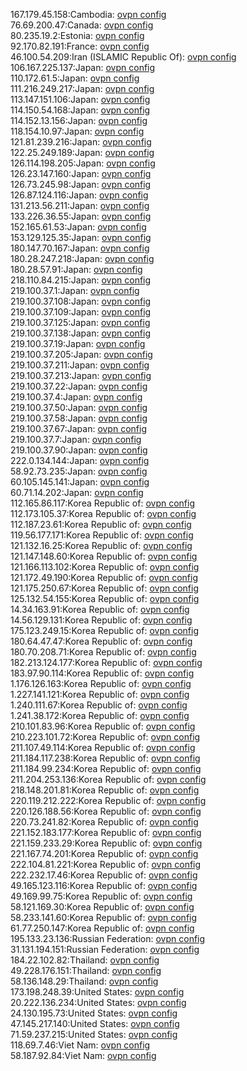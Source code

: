 167.179.45.158:Cambodia: [ovpn config](vpn/167_179_45_158.ovpn)  
76.69.200.47:Canada: [ovpn config](vpn/76_69_200_47.ovpn)  
80.235.19.2:Estonia: [ovpn config](vpn/80_235_19_2.ovpn)  
92.170.82.191:France: [ovpn config](vpn/92_170_82_191.ovpn)  
46.100.54.209:Iran (ISLAMIC Republic Of): [ovpn config](vpn/46_100_54_209.ovpn)  
106.167.225.137:Japan: [ovpn config](vpn/106_167_225_137.ovpn)  
110.172.61.5:Japan: [ovpn config](vpn/110_172_61_5.ovpn)  
111.216.249.217:Japan: [ovpn config](vpn/111_216_249_217.ovpn)  
113.147.151.106:Japan: [ovpn config](vpn/113_147_151_106.ovpn)  
114.150.54.168:Japan: [ovpn config](vpn/114_150_54_168.ovpn)  
114.152.13.156:Japan: [ovpn config](vpn/114_152_13_156.ovpn)  
118.154.10.97:Japan: [ovpn config](vpn/118_154_10_97.ovpn)  
121.81.239.216:Japan: [ovpn config](vpn/121_81_239_216.ovpn)  
122.25.249.189:Japan: [ovpn config](vpn/122_25_249_189.ovpn)  
126.114.198.205:Japan: [ovpn config](vpn/126_114_198_205.ovpn)  
126.23.147.160:Japan: [ovpn config](vpn/126_23_147_160.ovpn)  
126.73.245.98:Japan: [ovpn config](vpn/126_73_245_98.ovpn)  
126.87.124.116:Japan: [ovpn config](vpn/126_87_124_116.ovpn)  
131.213.56.211:Japan: [ovpn config](vpn/131_213_56_211.ovpn)  
133.226.36.55:Japan: [ovpn config](vpn/133_226_36_55.ovpn)  
152.165.61.53:Japan: [ovpn config](vpn/152_165_61_53.ovpn)  
153.129.125.35:Japan: [ovpn config](vpn/153_129_125_35.ovpn)  
180.147.70.167:Japan: [ovpn config](vpn/180_147_70_167.ovpn)  
180.28.247.218:Japan: [ovpn config](vpn/180_28_247_218.ovpn)  
180.28.57.91:Japan: [ovpn config](vpn/180_28_57_91.ovpn)  
218.110.84.215:Japan: [ovpn config](vpn/218_110_84_215.ovpn)  
219.100.37.1:Japan: [ovpn config](vpn/219_100_37_1.ovpn)  
219.100.37.108:Japan: [ovpn config](vpn/219_100_37_108.ovpn)  
219.100.37.109:Japan: [ovpn config](vpn/219_100_37_109.ovpn)  
219.100.37.125:Japan: [ovpn config](vpn/219_100_37_125.ovpn)  
219.100.37.138:Japan: [ovpn config](vpn/219_100_37_138.ovpn)  
219.100.37.19:Japan: [ovpn config](vpn/219_100_37_19.ovpn)  
219.100.37.205:Japan: [ovpn config](vpn/219_100_37_205.ovpn)  
219.100.37.211:Japan: [ovpn config](vpn/219_100_37_211.ovpn)  
219.100.37.213:Japan: [ovpn config](vpn/219_100_37_213.ovpn)  
219.100.37.22:Japan: [ovpn config](vpn/219_100_37_22.ovpn)  
219.100.37.4:Japan: [ovpn config](vpn/219_100_37_4.ovpn)  
219.100.37.50:Japan: [ovpn config](vpn/219_100_37_50.ovpn)  
219.100.37.58:Japan: [ovpn config](vpn/219_100_37_58.ovpn)  
219.100.37.67:Japan: [ovpn config](vpn/219_100_37_67.ovpn)  
219.100.37.7:Japan: [ovpn config](vpn/219_100_37_7.ovpn)  
219.100.37.90:Japan: [ovpn config](vpn/219_100_37_90.ovpn)  
222.0.134.144:Japan: [ovpn config](vpn/222_0_134_144.ovpn)  
58.92.73.235:Japan: [ovpn config](vpn/58_92_73_235.ovpn)  
60.105.145.141:Japan: [ovpn config](vpn/60_105_145_141.ovpn)  
60.71.14.202:Japan: [ovpn config](vpn/60_71_14_202.ovpn)  
112.165.86.117:Korea Republic of: [ovpn config](vpn/112_165_86_117.ovpn)  
112.173.105.37:Korea Republic of: [ovpn config](vpn/112_173_105_37.ovpn)  
112.187.23.61:Korea Republic of: [ovpn config](vpn/112_187_23_61.ovpn)  
119.56.177.171:Korea Republic of: [ovpn config](vpn/119_56_177_171.ovpn)  
121.132.16.25:Korea Republic of: [ovpn config](vpn/121_132_16_25.ovpn)  
121.147.148.60:Korea Republic of: [ovpn config](vpn/121_147_148_60.ovpn)  
121.166.113.102:Korea Republic of: [ovpn config](vpn/121_166_113_102.ovpn)  
121.172.49.190:Korea Republic of: [ovpn config](vpn/121_172_49_190.ovpn)  
121.175.250.67:Korea Republic of: [ovpn config](vpn/121_175_250_67.ovpn)  
125.132.54.155:Korea Republic of: [ovpn config](vpn/125_132_54_155.ovpn)  
14.34.163.91:Korea Republic of: [ovpn config](vpn/14_34_163_91.ovpn)  
14.56.129.131:Korea Republic of: [ovpn config](vpn/14_56_129_131.ovpn)  
175.123.249.15:Korea Republic of: [ovpn config](vpn/175_123_249_15.ovpn)  
180.64.47.47:Korea Republic of: [ovpn config](vpn/180_64_47_47.ovpn)  
180.70.208.71:Korea Republic of: [ovpn config](vpn/180_70_208_71.ovpn)  
182.213.124.177:Korea Republic of: [ovpn config](vpn/182_213_124_177.ovpn)  
183.97.90.114:Korea Republic of: [ovpn config](vpn/183_97_90_114.ovpn)  
1.176.126.163:Korea Republic of: [ovpn config](vpn/1_176_126_163.ovpn)  
1.227.141.121:Korea Republic of: [ovpn config](vpn/1_227_141_121.ovpn)  
1.240.111.67:Korea Republic of: [ovpn config](vpn/1_240_111_67.ovpn)  
1.241.38.172:Korea Republic of: [ovpn config](vpn/1_241_38_172.ovpn)  
210.101.83.96:Korea Republic of: [ovpn config](vpn/210_101_83_96.ovpn)  
210.223.101.72:Korea Republic of: [ovpn config](vpn/210_223_101_72.ovpn)  
211.107.49.114:Korea Republic of: [ovpn config](vpn/211_107_49_114.ovpn)  
211.184.117.238:Korea Republic of: [ovpn config](vpn/211_184_117_238.ovpn)  
211.184.99.234:Korea Republic of: [ovpn config](vpn/211_184_99_234.ovpn)  
211.204.253.136:Korea Republic of: [ovpn config](vpn/211_204_253_136.ovpn)  
218.148.201.81:Korea Republic of: [ovpn config](vpn/218_148_201_81.ovpn)  
220.119.212.222:Korea Republic of: [ovpn config](vpn/220_119_212_222.ovpn)  
220.126.188.56:Korea Republic of: [ovpn config](vpn/220_126_188_56.ovpn)  
220.73.241.82:Korea Republic of: [ovpn config](vpn/220_73_241_82.ovpn)  
221.152.183.177:Korea Republic of: [ovpn config](vpn/221_152_183_177.ovpn)  
221.159.233.29:Korea Republic of: [ovpn config](vpn/221_159_233_29.ovpn)  
221.167.74.201:Korea Republic of: [ovpn config](vpn/221_167_74_201.ovpn)  
222.104.81.221:Korea Republic of: [ovpn config](vpn/222_104_81_221.ovpn)  
222.232.17.46:Korea Republic of: [ovpn config](vpn/222_232_17_46.ovpn)  
49.165.123.116:Korea Republic of: [ovpn config](vpn/49_165_123_116.ovpn)  
49.169.99.75:Korea Republic of: [ovpn config](vpn/49_169_99_75.ovpn)  
58.121.169.30:Korea Republic of: [ovpn config](vpn/58_121_169_30.ovpn)  
58.233.141.60:Korea Republic of: [ovpn config](vpn/58_233_141_60.ovpn)  
61.77.250.147:Korea Republic of: [ovpn config](vpn/61_77_250_147.ovpn)  
195.133.23.136:Russian Federation: [ovpn config](vpn/195_133_23_136.ovpn)  
31.131.194.151:Russian Federation: [ovpn config](vpn/31_131_194_151.ovpn)  
184.22.102.82:Thailand: [ovpn config](vpn/184_22_102_82.ovpn)  
49.228.176.151:Thailand: [ovpn config](vpn/49_228_176_151.ovpn)  
58.136.148.29:Thailand: [ovpn config](vpn/58_136_148_29.ovpn)  
173.198.248.39:United States: [ovpn config](vpn/173_198_248_39.ovpn)  
20.222.136.234:United States: [ovpn config](vpn/20_222_136_234.ovpn)  
24.130.195.73:United States: [ovpn config](vpn/24_130_195_73.ovpn)  
47.145.217.140:United States: [ovpn config](vpn/47_145_217_140.ovpn)  
71.59.237.215:United States: [ovpn config](vpn/71_59_237_215.ovpn)  
118.69.7.46:Viet Nam: [ovpn config](vpn/118_69_7_46.ovpn)  
58.187.92.84:Viet Nam: [ovpn config](vpn/58_187_92_84.ovpn)  
